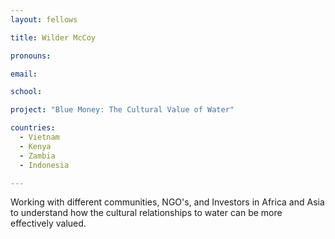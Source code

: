 ```yaml
---
layout: fellows

title: Wilder McCoy

pronouns: 

email: 

school: 

project: "Blue Money: The Cultural Value of Water"

countries:
  - Vietnam
  - Kenya
  - Zambia
  - Indonesia

---
```


Working with different communities, NGO's, and Investors in Africa and Asia to understand how the cultural relationships to water can be more effectively valued.
